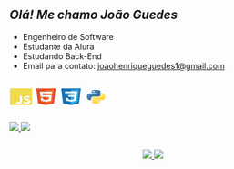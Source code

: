 ## _Olá! Me chamo João Guedes_

- Engenheiro de Software
-  Estudante da Alura  
-  Estudando Back-End  
-  Email para contato: joaohenriqueguedes1@gmail.com  

<div style="display: inline_block"><br>
  <img align="center" alt="João-Js" height="30" width="40" src="https://raw.githubusercontent.com/devicons/devicon/master/icons/javascript/javascript-plain.svg">
  <img align="center" alt="João-HTML" height="30" width="40" src="https://raw.githubusercontent.com/devicons/devicon/master/icons/html5/html5-original.svg">
  <img align="center" alt="João-CSS" height="30" width="40" src="https://raw.githubusercontent.com/devicons/devicon/master/icons/css3/css3-original.svg">
  <img align="center" alt="João-Python" height="30" width="40" src="https://raw.githubusercontent.com/devicons/devicon/master/icons/python/python-original.svg">
</div>

##

<div> 
  <a href="https://instagram.com/joaoguedess._" target="_blank">
    <img src="https://img.shields.io/badge/-Instagram-%23E4405F?style=for-the-badge&logo=instagram&logoColor=white">
  </a>
  <a href="https://www.linkedin.com/in/jo%C3%A3o-henrique-981001267/" target="_blank">
    <img src="https://img.shields.io/badge/-LinkedIn-%230077B5?style=for-the-badge&logo=linkedin&logoColor=white">
  </a>
</div>

##

<div align="center">
  <a href="https://github.com/joaoguedess">
    <img height="160em" src="https://github-readme-stats.vercel.app/api?username=joaoguedeszz&show_icons=true&theme=cobalt2&include_all_commits=true"/>
    <img height="160em" src="https://github-readme-stats.vercel.app/api/top-langs/?username=joaoguedeszz&layout=compact&langs_count=7&theme=cobalt2"/>
  </a>
</div>
